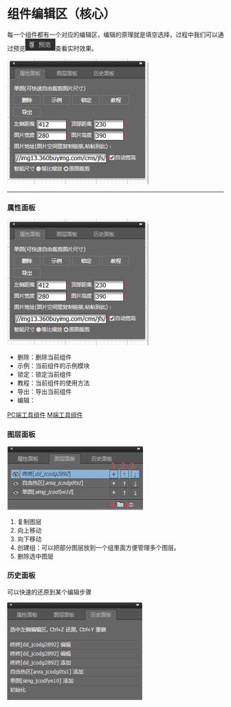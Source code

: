 # 组件编辑区（核心）

每一个组件都有一个对应的编辑区，编辑的原理就是填空选择，过程中我们可以通过预览![](/assets/imTE6Irt.png)查看实时效果。

![](/assets/5.png)

---

### 属性面板

![](/assets/5.png)

* 删除：删除当前组件
* 示例：当前组件的示例模块
* 锁定：锁定当前组件
* 教程：当前组件的使用方法
* 导出：导出当前组件
* 编辑：

[PC端工具组件](/wang-dian-xiu-zu-jian-shuo-ming.md)          [M端工具组件](/mduan-zu-jian-shuo-ming.md)



### 图层面板

![](/assets/im467frt.png)

1. 复制图层
2. 向上移动
3. 向下移动
4. 创建组：可以把部分图层放到一个组里面方便管理多个图层。
5. 删除选中图层

### 历史面板

可以快速的还原到某个编辑步骤

![](/assets/irjfort.png)


